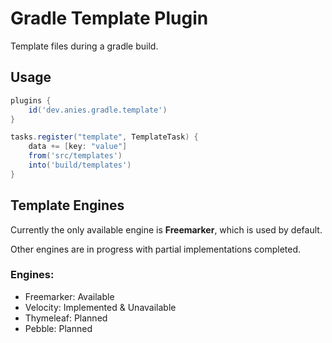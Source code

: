 # Gradle Template Plugin

Template files during a gradle build.

## Usage

```groovy
plugins {
    id('dev.anies.gradle.template')
}

tasks.register("template", TemplateTask) {
    data += [key: "value"]
    from('src/templates')
    into('build/templates')
}
```

## Template Engines

Currently the only available engine is **Freemarker**, which is used by default.

Other engines are in progress with partial implementations completed.

### Engines:

- Freemarker: Available
- Velocity: Implemented & Unavailable
- Thymeleaf: Planned
- Pebble: Planned